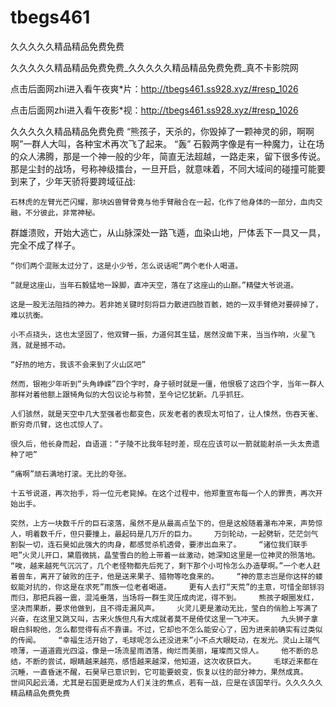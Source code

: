 # tbegs461
久久久久久精品精品免费免费

久久久久久精品精品免费免费_久久久久久精品精品免费免费_真不卡影院网

点击后面网zhi进入看午夜爽*片：http://tbegs461.ss928.xyz/#resp_1026

点击后面网zhi进入看午夜影*视：http://tbegs461.ss928.xyz/#resp_1026

久久久久久精品精品免费免费    “熊孩子，天杀的，你毁掉了一颗神灵的卵，啊啊啊”一群人大叫，各种宝术再次飞了起来。    “轰”    石毅两字像是有一种魔力，让在场的众人沸腾，那是一个神一般的少年，简直无法超越，一路走来，留下很多传说。    那是尘封的战场，号称神级擂台，一旦开启，就意味着，不同大域间的碰撞可能要到来了，少年天骄将要跨域征战:

    石林虎的左臂光芒闪耀，那块凶兽臂骨竟与他手臂融合在一起，化作了他身体的一部分，血肉交融，不分彼此，非常神秘。

群雄溃败，开始大逃亡，从山脉深处一路飞遁，血染山地，尸体丢下一具又一具，完全不成了样子。

    “你们两个混账太过分了，这是小少爷，怎么说话呢”两个老仆人喝道。

    “就是这座山，当年石毅猛地一跺脚，直冲天空，落在了这座山的山巅。”精璧大爷说道。

    这是一股无法阻挡的神力。若非她关键时刻将巨力散进四肢百骸，她的一双手臂绝对要碎掉了，难以抗衡。

    小不点挠头，这也太坚固了，他双臂一振，力道何其生猛，居然没凿下来，当当作响，火星飞溅，就是撼不动。

    “好热的地方，我该不会来到了火山区吧”

    然而，银袍少年听到“头角峥嵘”四个字时，身子顿时就是一僵，他恨极了这四个字，当年一群人那样对着他额上跟犄角似的大包议论与称赞，至今记忆犹新。几乎抓狂。

    人们骇然，就是天空中几大至强者也都变色，灰发老者的表现太可怕了，让人悚然，伤吞天雀、断穷奇爪臂，这也忒惊人了。

    很久后，他长身而起，自语道：“子陵不比我年轻时差，现在应该可以一箭就能射杀一头太贵遗种了吧”

    “痛啊”顽石满地打滚。无比的夸张。

    十五爷说道，再次抬手，将一位元老毙掉。在这个过程中，他郑重宣布每一个人的罪责，再次开始出手。

    突然，上方一块数千斤的巨石滚落，虽然不是从最高点坠下的，但是这般随着瀑布冲来，声势惊人，明着数千斤，但只要撞上，最起码是几万斤的巨力。    万剑轮动，一起劈斩，茫茫剑气割裂一切，连石昊如此强大的肉身，都感觉杀机透骨，要渗出血来了。    “诸位我们联手吧”火灵儿开口，黛眉微挑，晶莹雪白的脸上带着一丝激动，她深知这里是一位神灵的殒落地。    “唉，越来越死气沉沉了，几个老怪物都先后死了，剩下那个小可怜怎么办造孽啊。”一个老人赶着兽车，离开了破败的庄子，他是送来果子、猎物等吃食来的。    “神的意志岂是你这样的蝼蚁能对抗的，你这是在求死”雨族一位老者喝道。    更有人去打“天荒”的主意，可惜全部铩羽而归，那把兵器一震，混沌垂落，当场将一群生灵压成肉泥，得不到。    熊孩子眼圈发红，坚决而果断，要求他做到，且不得走漏风声。    火灵儿更是激动无比，莹白的俏脸上写满了兴奋，在这里又跳又叫，古来火族但凡有大成就者莫不是倚仗这里一飞冲天。    九头狮子拿眼白斜睨他，怎么都觉得有点不靠谱。不过，它却也不怎么能安心了，因为进来前确实有过类似的传闻。    “幸福生活开始了，毛球呢怎么还没进来”小不点大眼眨动，在发光。灵山上瑞气喷薄，一道道霞光四溢，像是一场流星雨洒落，绚烂而美丽，璀璨而又惊人。    他不断的总结，不断的尝试，眼睛越来越亮，感悟越来越深，他知道，这次收获巨大。    毛球近来都在沉睡，一直昏迷不醒，石昊早已意识到，它可能要蜕变，恢复以往的部分神力，果然成真。    世间风起云涌，尤其是石国更是成为人们关注的焦点，若有一战，应是在该国举行。久久久久久精品精品免费免费
